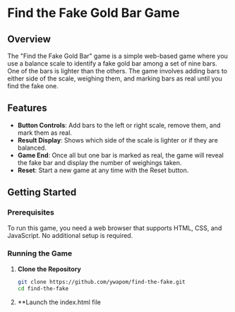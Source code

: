 # Find the Fake Gold Bar Game

## Overview

The "Find the Fake Gold Bar" game is a simple web-based game where you use a balance scale to identify a fake gold bar among a set of nine bars. One of the bars is lighter than the others. The game involves adding bars to either side of the scale, weighing them, and marking bars as real until you find the fake one.

## Features

- **Button Controls**: Add bars to the left or right scale, remove them, and mark them as real.
- **Result Display**: Shows which side of the scale is lighter or if they are balanced.
- **Game End**: Once all but one bar is marked as real, the game will reveal the fake bar and display the number of weighings taken.
- **Reset**: Start a new game at any time with the Reset button.

## Getting Started

### Prerequisites

To run this game, you need a web browser that supports HTML, CSS, and JavaScript. No additional setup is required.

### Running the Game

1. **Clone the Repository**

   ```bash
   git clone https://github.com/ywapom/find-the-fake.git
   cd find-the-fake

2. **Launch the index.html file
